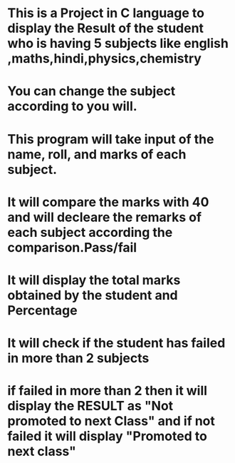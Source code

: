 # This is a Project in C language to display the Result of the student who is having 5 subjects  like english ,maths,hindi,physics,chemistry 
# You can change the subject according to you will.
# This program will take input of the name, roll, and marks of each subject.
# It will compare the marks with 40 and will decleare the remarks of each subject according the  comparison.Pass/fail 
# It will display the total marks obtained by the student and Percentage 
# It will check if the student has failed in more than 2 subjects
# if failed in more than 2 then it will display the RESULT as "Not promoted to next Class" and if not failed it will display "Promoted to next class" 
